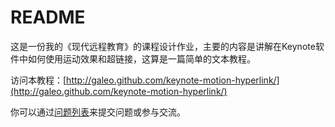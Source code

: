 # README

这是一份我的《现代远程教育》的课程设计作业，主要的内容是讲解在Keynote软件中如何使用运动效果和超链接，这算是一篇简单的文本教程。

访问本教程：[http://galeo.github.com/keynote-motion-hyperlink/](http://galeo.github.com/keynote-motion-hyperlink/)

你可以通过[问题列表](https://github.com/galeo/keynote-motion-hyperlink/issues)来提交问题或参与交流。
